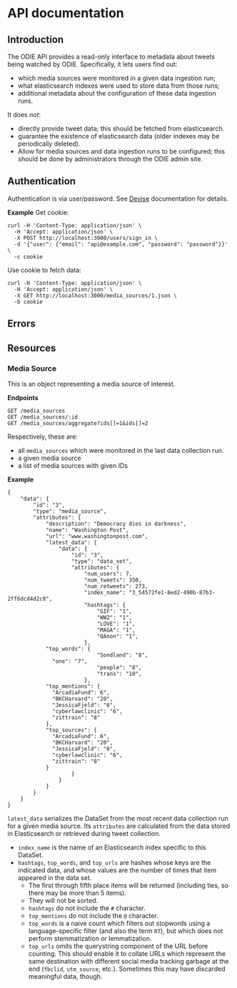 # API documentation

## Introduction

The ODIE API provides a read-only interface to metadata about tweets being watched by ODIE. Specifically, it lets users find out:
* which media sources were monitored in a given data ingestion run;
* what elasticsearch indexes were used to store data from those runs;
* additional metadata about the configuration of these data ingestion runs.

It does *not*:
* directly provide tweet data; this should be fetched from elasticsearch.
* guarantee the existence of elasticsearch data (older indexes may be periodically deleted).
* Allow for media sources and data ingestion runs to be configured; this should be done by administrators through the ODIE admin site.

## Authentication

Authentication is via user/password. See [Devise](https://github.com/plataformatec/devise) documentation for details.

**Example**
Get cookie:
```
curl -H 'Content-Type: application/json' \
  -H 'Accept: application/json' \
  -X POST http://localhost:3000/users/sign_in \
  -d '{"user": {"email": "api@example.com", "password": "password"}}' \
  -c cookie
```

Use cookie to fetch data:
```
curl -H 'Content-Type: application/json' \
  -H 'Accept: application/json' \
  -X GET http://localhost:3000/media_sources/1.json \
  -b cookie
```

## Errors

## Resources

### Media Source
This is an object representing a media source of interest.

**Endpoints**
```
GET /media_sources
GET /media_sources/:id
GET /media_sources/aggregate?ids[]=1&ids[]=2
```

Respectively, these are:
* all `media_sources` which were monitored in the last data collection run.
* a given media source
* a list of media sources with given IDs

**Example**
```
{
	"data": {
		"id": "3",
		"type": "media_source",
		"attributes": {
			"description": "Democracy dies in darkness",
			"name": "Washington Post",
			"url": "www.washingtonpost.com",
			"latest_data": {
				"data": {
					"id": "3",
					"type": "data_set",
					"attributes": {
						"num_users": 7,
						"num_tweets": 350,
						"num_retweets": 273,
						"index_name": "3_54572fe1-8ed2-490b-87b3-2ff6dcd4d2c8",
						"hashtags": {
							"GIF": "1",
							"WW2": "1",
							"LOVE": "1",
							"MAGA": "1",
							"QAnon": "1",
						},
            "top_words": {
							"Sondland": "8",
              "one": "7",
							"people": "8",
							"trans": "10",
						},
            "top_mentions": {
              "ArcadiaFund": 6",
              "BKCHarvard": "20",
              "JessicaFjeld": "6",
              "cyberlawclinic": "6",
              "zittrain": "8"
            },
            "top_sources": {
              "ArcadiaFund": 6",
              "BKCHarvard": "20",
              "JessicaFjeld": "6",
              "cyberlawclinic": "6",
              "zittrain": "8"
            }
					}
				}
			}
		}
	}
}
```

`latest_data` serializes the DataSet from the most recent data collection run for a given media source. Its `attributes` are calculated from the data stored in Elasticsearch or retrieved during tweet collection.
* `index_name` is the name of an Elasticsearch index specific to this DataSet.
* `hashtags`, `top_words`, and `top_urls` are hashes whose keys are the indicated data, and whose values are the number of times that item appeared in the data set.
  * The first through fifth place items will be returned (including ties, so there may be more than 5 items).
  * They will not be sorted.
  * `hashtags` do not include the `#` character.
  * `top_mentions` do not include the `@` character.
  * `top_words` is a naive count which filters out stopwords using a language-specific filter (and also the term `RT`), but which does not perform stemmatization or lemmatization.
  * `top_urls` omits the querystring component of the URL before counting. This should enable it to collate URLs which represent the same destination with different social media tracking garbage at the end (`fbclid`, `utm_source`, etc.). Sometimes this may have discarded meaningful data, though.
